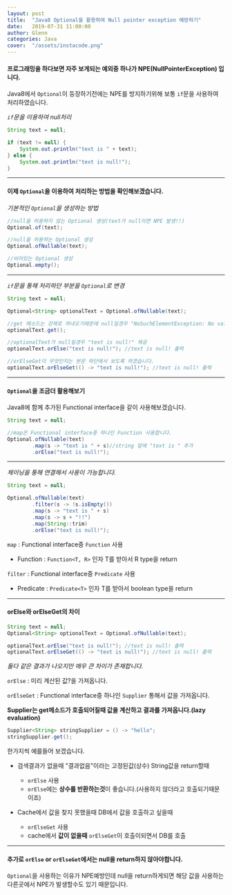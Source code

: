 ```yaml
---
layout: post
title:  "Java8 Optional을 활용하여 Null pointer exception 예방하기"
date:   2019-07-31 11:00:00
author: Glenn
categories: Java
cover:  "/assets/instacode.png"
---
```


#### 프로그래밍을 하다보면 자주 보게되는 예외중 하나가 NPE(NullPointerException) 입니다.
Java8에서 `Optional`이 등장하기전에는 NPE를 방지하기위해 보통 `if`문을 사용하여 처리하였습니다.

*`if`문을 이용하여 null처리* 
```java
String text = null;

if (text != null) {
    System.out.println("text is " + text);
} else {
    System.out.println("text is null!");
}

```

---

#### 이제 `Optional`을 이용하여 처리하는 방법을 확인해보겠습니다.

*기본적인 `Optional`을 생성하는 방법*
```java
//null을 허용하지 않는 Optional 생성(text가 null이면 NPE 발생!!)
Optional.of(text);

//null을 허용하는 Optional 생성
Optional.ofNullable(text);

//비어있는 Optional 생성
Optional.empty();
```

---

*`if`문을 통해 처리하던 부분을 `Optional`로 변경*
```java
String text = null;

Optional<String> optionalText = Optional.ofNullable(text);

//get 메소드는 강제로 꺼내오기때문에 null일경우 "NoSuchElementException: No value present" 에러가 발생하니 유의해야합니다.
optionalText.get(); 

//optionalText가 null일경우 "text is null!" 제공
optionalText.orElse("text is null!"); //text is null! 출력

//orElseGet이 무엇인지는 본문 하단에서 보도록 하겠습니다.
optionalText.orElseGet(() -> "text is null!"); //text is null! 출력

```

---

#### `Optional`을 조금더 활용해보기
Java8에 함께 추가된 Functional interface을 같이 사용해보겠습니다.
```java
String text = null;

//map은 Functional interface중 하나인 Function 사용합니다.
Optional.ofNullable(text)
        .map(s -> "text is " + s)//string 앞에 "text is " 추가
        .orElse("text is null!");

```

---

*체이닝을 통해 연결해서 사용이 가능합니다.*
```java
String text = null;

Optional.ofNullable(text)
        .filter(s -> !s.isEmpty())
        .map(s -> "text is " + s)
        .map(s -> s + "!!")
        .map(String::trim)
        .orElse("text is null!");
```
`map` : Functional interface중 `Function` 사용
 - Function : `Function<T, R>` 인자 T를 받아서 R type을 return 
 
`filter` : Functional interface중 `Predicate` 사용
 - Predicate : `Predicate<T>`  인자 T를 받아서 boolean type을 return

---

#### orElse와 orElseGet의 차이

```java
String text = null;
Optional<String> optionalText = Optional.ofNullable(text);

optionalText.orElse("text is null!"); //text is null! 출력
optionalText.orElseGet(() -> "text is null!"); //text is null! 출력
```

*둘다 같은 결과가 나오지만 매우 큰 차이가 존재합니다.*

`orElse` : 미리 계산된 값?을 가져옵니다.

`orElseGet` : Functional interface중 하나인 `Supplier` 통해서 값을 가져옵니다.

**Supplier는 get메소드가 호출되어질때 값을 계산하고 결과를 가져옵니다.(lazy evaluation)**
```java
Supplier<String> stringSupplier = () -> "hello";
stringSupplier.get();
```

한가지씩 예를들어 보겠습니다.
* 검색결과가 없을때 "결과없음"이라는 고정된값(상수) String값을 return할때
  - `orElse` 사용
  - `orElse`에는 **상수를 반환하는것**이 좋습니다.(사용하지 않더라고 호출되기때문이죠)
  
* Cache에서 값을 찾지 못했을때 DB에서 값을 호출하고 싶을때
  - `orElseGet` 사용
  - cache에서 **값이 없을때** `orElseGet`이 호출이되면서 DB를 호출

---

#### 추가로 `orElse` or `orElseGet`에서는 null을 return하지 않아야합니다.

`Optional`을 사용하는 이유가 NPE예방인데 null을 return하게되면 해당 값을 사용하는 다른곳에서 NPE가 발생할수도 있기 때문입니다.
